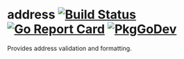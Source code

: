# address [![Build Status](https://travis-ci.org/bojanz/address.png?branch=master)](https://travis-ci.org/bojanz/address) [![Go Report Card](https://goreportcard.com/badge/github.com/bojanz/address)](https://goreportcard.com/report/github.com/bojanz/address) [![PkgGoDev](https://pkg.go.dev/badge/github.com/bojanz/address)](https://pkg.go.dev/github.com/bojanz/address)

Provides address validation and formatting.

